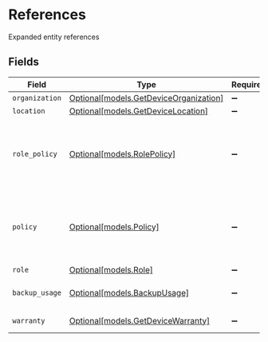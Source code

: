 # References

Expanded entity references


## Fields

| Field                                                                        | Type                                                                         | Required                                                                     | Description                                                                  |
| ---------------------------------------------------------------------------- | ---------------------------------------------------------------------------- | ---------------------------------------------------------------------------- | ---------------------------------------------------------------------------- |
| `organization`                                                               | [Optional[models.GetDeviceOrganization]](../models/getdeviceorganization.md) | :heavy_minus_sign:                                                           | Organization                                                                 |
| `location`                                                                   | [Optional[models.GetDeviceLocation]](../models/getdevicelocation.md)         | :heavy_minus_sign:                                                           | Location                                                                     |
| `role_policy`                                                                | [Optional[models.RolePolicy]](../models/rolepolicy.md)                       | :heavy_minus_sign:                                                           | Assigned policy (overrides organization and location policy mapping)         |
| `policy`                                                                     | [Optional[models.Policy]](../models/policy.md)                               | :heavy_minus_sign:                                                           | Assigned policy (overrides organization and location policy mapping)         |
| `role`                                                                       | [Optional[models.Role]](../models/role.md)                                   | :heavy_minus_sign:                                                           | Device Role                                                                  |
| `backup_usage`                                                               | [Optional[models.BackupUsage]](../models/backupusage.md)                     | :heavy_minus_sign:                                                           | Device Backup Usage                                                          |
| `warranty`                                                                   | [Optional[models.GetDeviceWarranty]](../models/getdevicewarranty.md)         | :heavy_minus_sign:                                                           | Warranty Info                                                                |